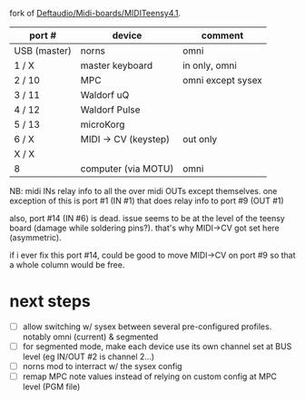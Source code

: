 
fork of [Deftaudio/Midi-boards/MIDITeensy4.1](https://github.com/Deftaudio/Midi-boards/tree/master/MIDITeensy4.1).


| port #       | device               | comment           |
|--------------|----------------------|-------------------|
| USB (master) | norns                | omni              |
| 1 / X        | master keyboard      | in only, omni     |
| 2 / 10       | MPC                  | omni except sysex |
| 3 / 11       | Waldorf uQ           |                   |
| 4 / 12       | Waldorf Pulse        |                   |
| 5 / 13       | microKorg            |                   |
| 6 / X        | MIDI -> CV (keystep) | out only          |
| X / X        |                      |                   |
| 8            | computer (via MOTU)  | omni              |

NB: midi INs relay info to all the over midi OUTs except themselves. one exception of this is port #1 (IN #1) that does relay info to port #9 (OUT #1)

also, port #14 (IN #6) is dead. issue seems to be at the level of the teensy board (damage while soldering pins?). that's why MIDI->CV got set here (asymmetric).

if i ever fix this port #14, could be good to move MIDI->CV on port #9 so that a whole column would be free.


# next steps

 - [ ] allow switching w/ sysex between several pre-configured profiles. notably omni (current) & segmented
 - [ ] for segmented mode, make each device use its own channel set at BUS level (eg IN/OUT #2 is channel 2...)
 - [ ] norns mod to interract w/ the sysex config
 - [ ] remap MPC note values instead of relying on custom config at MPC level (PGM file)
